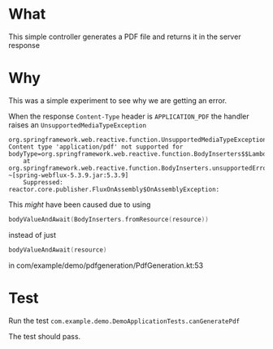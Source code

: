 # What 

This simple controller generates a PDF file and returns it in the server response 

# Why

This was a simple experiment to see why we are getting an error.

When the response  `Content-Type` header is `APPLICATION_PDF` the handler raises an `UnsupportedMediaTypeException`

```
org.springframework.web.reactive.function.UnsupportedMediaTypeException: Content type 'application/pdf' not supported for bodyType=org.springframework.web.reactive.function.BodyInserters$$Lambda$1067/0x00000008007cfc40
	at org.springframework.web.reactive.function.BodyInserters.unsupportedError(BodyInserters.java:391) ~[spring-webflux-5.3.9.jar:5.3.9]
	Suppressed: reactor.core.publisher.FluxOnAssembly$OnAssemblyException: 
```

This *might* have been caused due to using 

```kotlin
bodyValueAndAwait(BodyInserters.fromResource(resource))
```

instead of just 

```kotlin
bodyValueAndAwait(resource)
```

in com/example/demo/pdfgeneration/PdfGeneration.kt:53

# Test

Run the test `com.example.demo.DemoApplicationTests.canGeneratePdf`

The test should pass.

